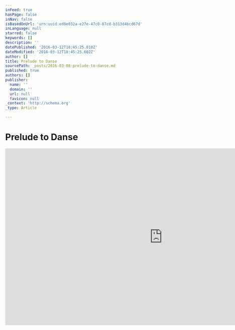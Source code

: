 ```yaml
---
inFeed: true
hasPage: false
inNav: false
isBasedOnUrl: 'urn:uuid:ed8e032a-e27e-47c0-87cd-b313d4bcd67d'
inLanguage: null
starred: false
keywords: []
description: ''
datePublished: '2016-03-12T18:45:25.810Z'
dateModified: '2016-03-12T18:45:25.602Z'
author: []
title: Prelude to Danse
sourcePath: _posts/2016-03-08-prelude-to-danse.md
published: true
authors: []
publisher:
  name: ''
  domain: ''
  url: null
  favicon: null
_context: 'http://schema.org'
_type: Article

---
```

# Prelude to Danse

<iframe src="https://cdn.embedly.com/widgets/media.html?src=https%3A%2F%2Fplayer.vimeo.com%2Fvideo%2F158230649&amp;src_secure=1&amp;url=https%3A%2F%2Fvimeo.com%2F158230649&amp;image=https%3A%2F%2Fi.vimeocdn.com%2Fvideo%2F559688819_1280x720.jpg&amp;key=b7d04c9b404c499eba89ee7072e1c4f7&amp;type=text%2Fhtml&amp;schema=vimeo" width="1000" height="563" scrolling="no" frameborder="0" allowfullscreen="allowfullscreen" style=""></iframe>